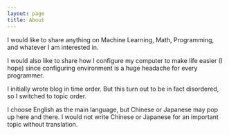 ```yaml
---
layout: page
title: About
---
```


I would like to share anything on Machine Learning, Math, Programming, and whatever I am interested in.

I would also like to share how I configure my computer to make life easier (I hope) since configuring environment is a huge headache for every programmer.

I initially wrote blog in time order. But this turn out to be in fact disordered, so I switched to topic order.

I choose English as the main language, but Chinese or Japanese may pop up here and there. I would not write Chinese or Japanese for an important topic without translation.
